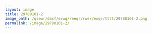 ```yaml
---
layout: image
title: 29780101-2
image_path: /qsewr/dasf/erwq/reeqr/rwer/ewqr/tttt/29780101-2.png
permalink: /image/29780101-2/
---
```

